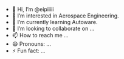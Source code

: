 - 👋 Hi, I’m @eipiiiii
- 👀 I’m interested in Aerospace Engineering.
- 🌱 I’m currently learning Autoware.
- 💞️ I’m looking to collaborate on ...
- 📫 How to reach me ...
- 😄 Pronouns: ...
- ⚡ Fun fact: ...

<!---
eipiiiii/eipiiiii is a ✨ special ✨ repository because its `README.md` (this file) appears on your GitHub profile.
You can click the Preview link to take a look at your changes.
--->
